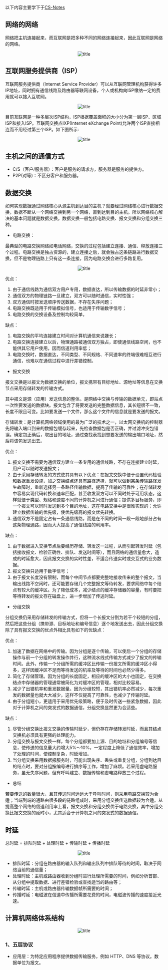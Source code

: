 
以下内容主要学下于[CS-Notes](https://github.com/CyC2018/CS-Notes)

## 网络的网络

网络把主机连接起来，而互联网是把多种不同的网络连接起来，因此互联网是网络的网络。

<div align="center">

![title](https://raw.githubusercontent.com/XQLong/Logging/master/img/2019/07/29/1564382407345-1564382407546.png)

</div>

## 互联网服务提供商（ISP）

互联网服务提供商（Internet Service Provider）可以从互联网管理机构获得许多IP地址，同时拥有通信线路及路由器等联网设备，个人或机构向ISP缴纳一定的费用就可以接入互联网。

<div align="center">

![title](https://raw.githubusercontent.com/XQLong/Logging/master/img/2019/07/29/1564383097823-1564383097828.png)

</div>

目前互联网是一种多层次ISP结构，ISP根据覆盖面积的大小分为第一层ISP、区域ISP和接入ISP。互联网交换点IXP(Internet eXchange Point)允许两个ISP直接相连而不用经过第三个ISP。如下图所示:

<div align="center">

![title](https://raw.githubusercontent.com/XQLong/Logging/master/img/2019/07/29/1564383406217-1564383406221.png)

</div>

## 主机之间的通信方式

- C/S（客户/服务器）：客户是服务的请求方，服务器是服务的提供方。
- P2P(对等)：不区分客户和服务器。

## 数据交换

如何实现数据通过网络核心从源主机到达目的主机？就要经过网络核心进行数据交换，数据不断从一个网络交换到另一个网络，直到达到目的主机。所以网络核心解决的基本问题就是数据交换。数据交换一般包括电路交换、报文交换和分组交换三种。

- 电路交换：

最典型的电路交换网络如电话网络，交换的过程包括建立连接、通信、释放连接三个过程。电路交换是独占资源的，建立连接之后，就会独占这条链路进行数据交换，但不是物理链路上只有这一条连接，因为电路交换会进行多路复用。

<div align="center">

![title](https://raw.githubusercontent.com/XQLong/Logging/master/img/2019/07/29/1564385380782-1564385380786.png)

</div>

优点：

1. 由于通信线路为通信双方用户专用，数据直达，所以传输数据的时延非常小；
2. 通信双方的物理链路一旦建立，双方可以随时通信，实时性强；
3. 双方通信时按发送顺序传送数据，不存在失序问题；
4. 电路交换既适用于传输模拟信号，也适用于传输数字信号；
5. 电路交换的交换设备及控制均较简单，

缺点：
1. 电路交换的平均连接建立时间对计算机通信来说嫌长；
2. 电路交换连接建立以后，物理通路被通信双方独占，即使通信线路空闲，也不能供其它用户使用，因而信道利用率低；
3. 电路交换时，数据直达，不同类型、不同规格、不同速率的终端很难相互进行通信，也难以在通信过程中进行差错控制。


- 报文交换

报文交换是以报文为数据交换的单位，报文携带有目标地址、源地址等信息在交换节点采用存储转发的传输方式。

其中报文是源（应用）发送信息的整体。是网络中交换与传输的数据单元，即站点一次性要发送的数据块。报文包含了将要发送的完整数据信息，其长短很不一致，长度不限且可变。比如要发送一个文件，那么这个文件的信息就是要发送的报文。

存储转发：是计算机网络领域使用的最为广泛的技术之一，以太网交换机的控制器先将输入端口到来的数据包缓存起来，先检查数据包是否正确，并过滤冲突包错误。确定包正确后，取出目的地址，通过查找表找到想要发送的输出端口地址，然后将该包发送出去。

优点：
1. 报文交换不需要为通信双方建立一条专用的通信线路，不存在连接建立时延，用户可以随时发送报文；
2. 由于采用存储转发的方式使其具有以下优点：在报文交换中便于设置代码检验和数据重发设施，加之交换结点还具有路径选择，就可以做到某条传输路径发生故障时，重新选择另一条路径传输数据，提高了传输的可靠性；在存储转发中容易实现代码转换和速率匹配，甚至收发双方可以不同时处于可用状态，这样就便于类型、规格和速度不同的计算机之间进行通信；提供多目标服务，即一个报文可以同时发送到多个目的地址，这在电路交换中是很难实现的；允许建立数据传输的优先级，使优先级高的报文优先转换。
3. 通信双方不是固定占有一条通信线路，而是在不同的时间一段一段地部分占有这条物理通路，因而大大提高了通信线路的利用率。

缺点：
1. 由于数据进入交换节点后要经历存储、转发这一过程，从而引起转发时延（包括接收报文、检验正确性、排队、发送时间等），而且网络的通信量愈大，造成的时延愈大，因此报文交换的实时性差，不适合传送实时或交互式的业务数据。
2. 报文交换只适用于数字信号；
3. 由于报文长度没有限制，而每个中间节点都要完整地接收传来的整个报文，当输出线路不空闲时，还可能要存储几个完整报文等待转发，要求网络中每个结点有较大的缓冲区。为了降低成本，减少结点的缓冲存储器的容量，有时要把等待转发的报文存在磁盘上，进一步增加了传送时延。


- 分组交换

分组交换仍采用存储转发的传输方式，但将一个长报文分割为若干个较短的分组，然后把这些分组（携带源、目标地址和编号信息）逐个地发送出去，因此分组交换除了具有报文交换的优点外相比具有如下的优缺点：

优点：
1. 加速了数据在网络中的传输。因为分组是逐个传输，可以使后一个分组的存储操作与前一个分组的转发操作并行，这种流水线式传输方式减少了报文的传输时间。此外，传输一个分组所需的缓冲区比传输一份报文所需的缓冲区小得多，这样因缓冲区不足而等待发送的机率及等待的时间也必然少得多。
2. 简化了存储管理。因为分组的长度固定，相应的缓冲区的大小也固定，在交换结点中存储器的管理通常被简化为对缓冲区的管理，相对比较容易。
3. 减少了出错机率和重发数据量。因为分组较短，其出错机率必然减少，每次重发的数据量也就大大减少，这样不仅提高了可靠性，也减少了传输时延。
4. 由于分组短小，更适用于采用优先级策略，便于及时传送一些紧急数据，因此对于计算机之间的突发式的数据通信，分组交换显然更为合适些。

缺点：
1. 尽管分组交换比报文交换的传输时延少，但仍存在存储转发时延，而且其结点交换机必须具有更强的处理能力。
2. 分组交换与报文交换一样，每个分组都要加上源、目的地址和分组编号等信息，使传送的信息量大约增大5%～10%，一定程度上降低了通信效率，增加了处理的时间，使控制复杂，时延增加。
3. 当分组交换采用数据报服务时，可能出现失序、丢失或重复分组，分组到达目的结点时，要对分组按编号进行排序等工作，增加了麻烦。若采用虚电路服务，虽无失序问题，但有呼叫建立、数据传输和虚电路释放三个过程。

- 总结

若要传送的数量很大，且其传送时间远远大于呼叫时间，则采用电路交换较为合适；当端到端的通路由很多段的链路组成时，采用分组交换传送数据较为合适。从提高整个网络的信道利用率上看，报文交换和分组交换优于电路交换，其中分组交换比报文交换的延时小，尤其适合于计算机之间的突发式的数据通信。

## 时延

总时延 = 排队时延 + 处理时延 + 传输时延 + 传播时延

<div align="center">

![title](https://raw.githubusercontent.com/XQLong/Logging/master/img/2019/07/29/1564405332127-1564405332136.png)

</div>

- 排队时延：分组在路由器的输入队列和输出队列中排队等待的时间，取决于网络当前的通信量；
- 处理时延：主机或路由器收到分组时进行处理所需要的时间，例如分析首部、从分组中提取数据、进行差错检验或查找适当的路由等；
- 传输时延：主机或路由器传输数据帧所需要的时间；
- 传播时延：电磁波在信道中传播所需要花费的时间，电磁波传播的速度接近光速。

## 计算机网络体系结构

<div align="center">

![title](https://raw.githubusercontent.com/XQLong/Logging/master/img/2019/07/29/1564406192238-1564406192244.png)

</div>

### 1、五层协议

- 应用层：为特定应用程序提供数据传输服务，例如 HTTP、DNS 等协议。数据单位为报文。
